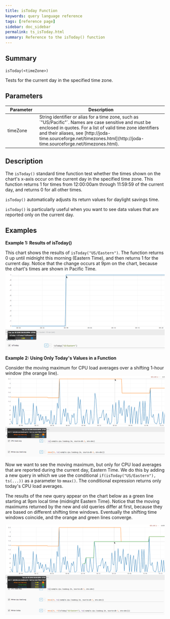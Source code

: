 ```yaml
---
title: isToday Function
keywords: query language reference
tags: [reference page]
sidebar: doc_sidebar
permalink: ts_isToday.html
summary: Reference to the isToday() function
---
```

## Summary
```
isToday(<timeZone>)
```
Tests for the current day in the specified time zone.
## Parameters
<table>
<tbody>
<thead>
<tr><th width="20%">Parameter</th><th width="80%">Description</th></tr>
</thead>
<tr><td>timeZone</td>
<td markdown="span">
String identifier or alias for a time zone, such as `"US/Pacific"`. Names are case sensitive and must be enclosed in quotes. For a list of valid time zone identifiers and their aliases, see  [http://joda-time.sourceforge.net/timezones.html](http://joda-time.sourceforge.net/timezones.html). 
</td></tr>
</tbody>
</table>


## Description

The `isToday()` standard time function test whether the times shown on the chart's x-axis occur on the current day in the specified time zone. This function returns 1 for times from 12:00:00am through 11:59:59 of the current day, and returns 0 for all other times.

`isToday()` automatically adjusts its return values for daylight savings time.

`isToday()` is particularly useful when you want to see data values that are reported only on the current day. 



## Examples

**Example 1: Results of isToday()**

This chart shows the results of `isToday("US/Eastern")`. The function returns 0 up until midnight this morning (Eastern Time), and then returns 1 for the current day. Notice that the change occurs at 9pm on the chart, because the chart's times are shown in  Pacific Time. 
![isToday](images/ts_isToday.png)

**Example 2: Using Only Today's Values in a Function**

Consider the moving maximum for CPU load averages over a shifting 1-hour window (the orange line).  
![isToday before](images/ts_isToday_before.png)

Now we want to see the moving maximum, but only for CPU load averages that are reported during the current day, Eastern Time.
We do this by adding a new query in which we use the conditional `if(isToday("US/Eastern"), ts(...))` as a parameter to `mmax()`. The conditional expression returns only today's CPU load averages. 

The results of the new query appear on the chart below as a green line starting at 9pm local time (midnight Eastern Time). Notice that the moving maximums returned by the new and old queries differ at first, because they are based on different shifting time windows. Eventually the shifting time windows coincide, and the orange and green lines converge.

![isToday before](images/ts_isToday_after.png)
